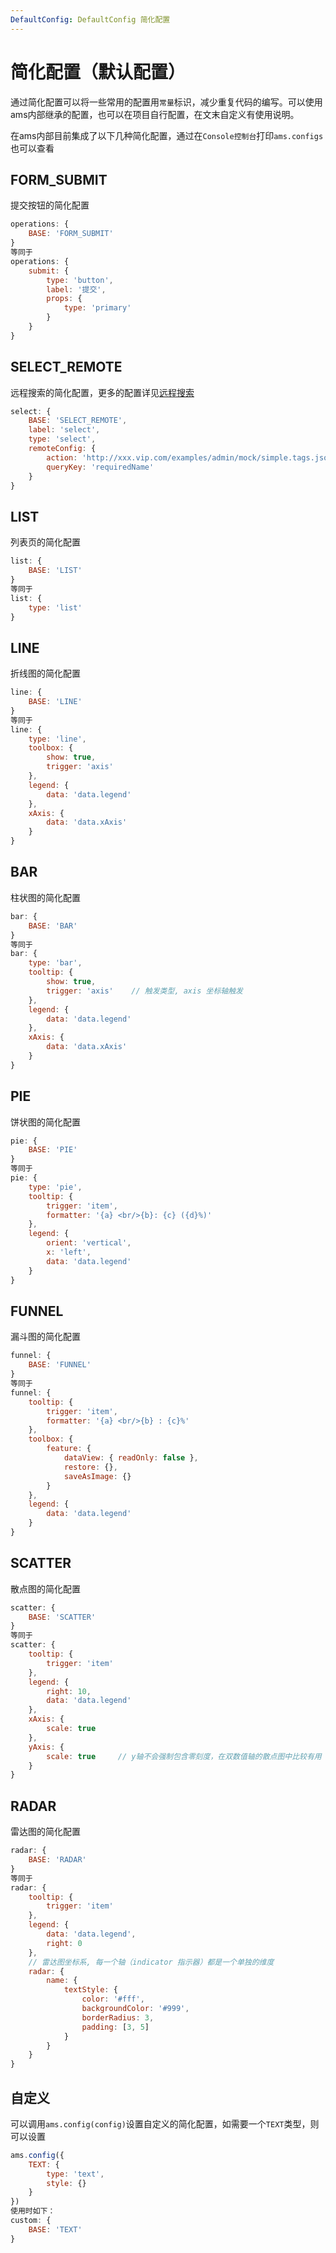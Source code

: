 ```yaml
---
DefaultConfig: DefaultConfig 简化配置
---
```

# 简化配置（默认配置）

通过简化配置可以将一些常用的配置用`常量`标识，减少重复代码的编写。可以使用ams内部继承的配置，也可以在项目自行配置，在文末自定义有使用说明。

在ams内部目前集成了以下几种简化配置，通过在`Console控制台`打印`ams.configs`也可以查看

## FORM_SUBMIT

提交按钮的简化配置

```js
operations: {
    BASE: 'FORM_SUBMIT'
}
等同于
operations: {
    submit: {
        type: 'button',
        label: '提交',
        props: {
            type: 'primary'
        }
    }
}
```

## SELECT_REMOTE

远程搜索的简化配置，更多的配置详见[远程搜索](/field/select.html#远程搜索)

```js
select: {
    BASE: 'SELECT_REMOTE',
    label: 'select',
    type: 'select',
    remoteConfig: {
        action: 'http://xxx.vip.com/examples/admin/mock/simple.tags.json',
        queryKey: 'requiredName'
    }
}
```

## LIST

列表页的简化配置

```js
list: {
	BASE: 'LIST'
}
等同于
list: {
	type: 'list'
}
```

## LINE

折线图的简化配置

```js
line: {
	BASE: 'LINE'
}
等同于
line: {
	type: 'line',
    toolbox: {
        show: true,
        trigger: 'axis'
    },
    legend: {
        data: 'data.legend'
    },
    xAxis: {
        data: 'data.xAxis'
    }
}
```

## BAR

柱状图的简化配置

```js
bar: {
	BASE: 'BAR'
}
等同于
bar: {
	type: 'bar',
    tooltip: {
        show: true,
        trigger: 'axis'    // 触发类型, axis 坐标轴触发
    },
    legend: {
        data: 'data.legend'
    },
    xAxis: {
        data: 'data.xAxis'
    }
}
```

## PIE

饼状图的简化配置

```js
pie: {
	BASE: 'PIE'
}
等同于
pie: {
	type: 'pie',
    tooltip: {
        trigger: 'item',
        formatter: '{a} <br/>{b}: {c} ({d}%)'
    },
    legend: {
        orient: 'vertical',
        x: 'left',
        data: 'data.legend'
    }
}
```

## FUNNEL

漏斗图的简化配置

```js
funnel: {
	BASE: 'FUNNEL'
}
等同于
funnel: {
	tooltip: {
        trigger: 'item',
        formatter: '{a} <br/>{b} : {c}%'
    },
    toolbox: {
        feature: {
            dataView: { readOnly: false },
            restore: {},
            saveAsImage: {}
        }
    },
    legend: {
        data: 'data.legend'
    }
}
```

## SCATTER

散点图的简化配置

```js
scatter: {
    BASE: 'SCATTER'
}
等同于
scatter: {
    tooltip: {
        trigger: 'item'
    },
    legend: {
        right: 10,
        data: 'data.legend'
    },
    xAxis: {
        scale: true
    },
    yAxis: {
        scale: true     // y轴不会强制包含零刻度，在双数值轴的散点图中比较有用
    }
}
```

## RADAR

雷达图的简化配置

```js
radar: {
    BASE: 'RADAR'
}
等同于
radar: {
    tooltip: {
        trigger: 'item'
    },
    legend: {
        data: 'data.legend',
        right: 0
    },
    // 雷达图坐标系, 每一个轴（indicator 指示器）都是一个单独的维度
    radar: {
        name: {
            textStyle: {
                color: '#fff',
                backgroundColor: '#999',
                borderRadius: 3,
                padding: [3, 5]
            }
        }
    }
}
```

## 自定义

可以调用`ams.config(config)`设置自定义的简化配置，如需要一个`TEXT`类型，则可以设置

```js
ams.config({
    TEXT: {
        type: 'text',
        style: {}
    }
})
使用时如下：
custom: {
    BASE: 'TEXT'
}
```